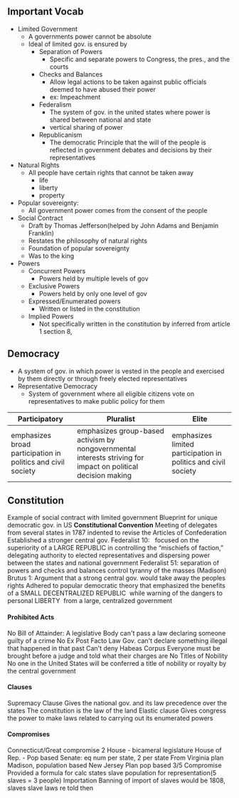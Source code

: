 ## Important Vocab 
* Limited Government
	* A governments power cannot be absolute
	* Ideal of limited gov. is ensured by 
		* Separation of Powers
			* Specific and separate powers to Congress, the pres., and the courts
		* Checks and Balances
			* Allow legal actions to be taken against public officials deemed to have abused their power
			* ex: Impeachment
		* Federalism
			* The system of gov. in the united states where power is shared between national and state
			* vertical sharing of power
		* Republicanism
			* The democratic Principle that the will of the people is reflected in government debates and decisions by their representatives
* Natural Rights
	* All people have certain rights that cannot be taken away
		* life
		* liberty
		* property
* Popular sovereignty:
	* All government power comes from the consent of the people
* Social Contract
	* Draft by Thomas Jefferson(helped by John Adams and Benjamin Franklin)
	* Restates the philosophy of natural rights
	* Foundation of popular sovereignty
	* Was to the king
* Powers
	* Concurrent Powers
		* Powers held by multiple levels of gov
	* Exclusive Powers 
		* Powers held by only one level of gov
	* Expressed/Enumerated powers
		* Written or listed in the constitution
	* Implied Powers
		* Not specifically written in the constitution by inferred from article 1 section 8, 

## Democracy
- A system of gov. in which power is vested in the people and exercised by them directly or through freely elected representatives
- Representative Democracy
	- System of government where all eligible citizens vote on representatives to make public policy for them

| Participatory                                                | Pluralist                                                                                                     | Elite                                                          |
| ------------------------------------------------------------ | ------------------------------------------------------------------------------------------------------------- | -------------------------------------------------------------- |
| emphasizes broad participation in politics and civil society | emphasizes group-based activism by nongovernmental interests striving for impact on political decision making | emphasizes limited participation in politics and civil society |

## Constitution
Example of social contract with limited government
Blueprint for unique democratic gov. in US
**Constitutional Convention**
	Meeting of delegates from several states in 1787 indented to revise the Articles of Confederation
	Established a stronger central gov. 
Federalist 10:  
	focused on the superiority of a LARGE REPUBLIC in controlling the “mischiefs of faction,” delegating authority to elected representatives and dispersing power between the states and national government
Federalist 51:  separation of powers and checks and balances control tyranny of the masses (Madison)
Brutus 1: Argument that a strong central gov. would take away the peoples rights
	Adhered to popular democratic theory that emphasized the benefits of a SMALL DECENTRALIZED REPUBLIC  while warning of the dangers to personal LIBERTY  from a large, centralized government


#### Prohibited Acts
No Bill of Attainder: 
	A legislative Body can't pass a law declaring someone guilty of a crime
No Ex Post Facto Law
	Gov. can't declare something illegal that happened in that past
Can't deny Habeas Corpus
	Everyone must be brought before a judge and told what their charges are
No Titles of Nobility
	No one in the United States will be conferred a title of nobility or royalty by the central government
#### Clauses
Supremacy Clause 
	Gives the national gov. and its law precedence over the states
	The constitution is the law of the land
Elastic clause
	Gives congress the power to make laws related to carrying out its enumerated powers
#### Compromises
Connecticut/Great compromise
	2 House - bicameral legislature
	House of Rep. - Pop based
	Senate: eq num per state, 2 per state
	From Virginia plan
		Madison, population based
	New Jersey Plan
		pop based
3/5 Compromise
	Provided a formula for calc states slave population for representation(5 slaves = 3 people)
Importation
	Banning of import of slaves would be 1808, slaves slave laws re told then 